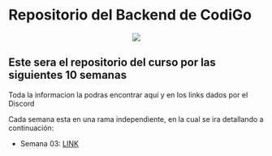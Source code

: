 # Repositorio del Backend de CodiGo

<p align="center">
    <img src="https://codigo.edu.pe/public/img/codigo-logo.png">
</p>

## Este sera el repositorio del curso por las siguientes 10 semanas

Toda la informacion la podras encontrar aquí y en los links dados por el Discord

Cada semana esta en una rama independiente, en la cual se ira detallando a continuación:
- Semana 03: <a href="https://github.com/EmilyG20/backend-g10/tree/Semana03">LINK</a>